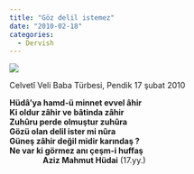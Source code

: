 ```yaml
---
title: "Göz delil istemez"
date: "2010-02-18"
categories: 
  - Dervish
---
```


![](/uploads/image/velibaba.jpg)

Celvetî Veli Baba Türbesi, Pendik 17 şubat 2010

**Hüdâ’ya hamd-ü minnet evvel âhir  
Ki oldur zâhir ve bâtinda zâhir  
Zuhûru perde olmuştur zuhûra  
Gözü olan delil ister mi nûra  
Güneş zâhir değil midir karındaş ?  
Ne var ki görmez anı çeşm-i huffaş**  
               **Aziz Mahmut Hüdai** (17.yy.)
